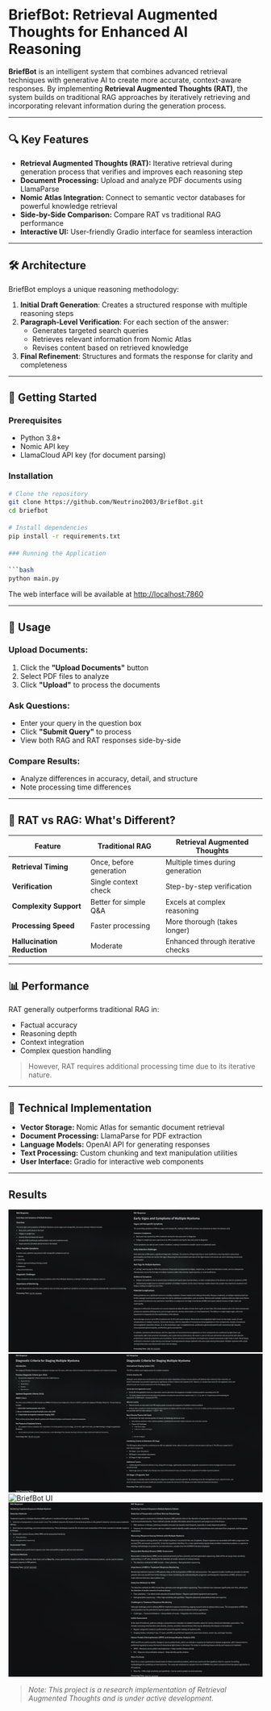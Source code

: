 # BriefBot: Retrieval Augmented Thoughts for Enhanced AI Reasoning

**BriefBot** is an intelligent system that combines advanced retrieval techniques with generative AI to create more accurate, context-aware responses. By implementing **Retrieval Augmented Thoughts (RAT)**, the system builds on traditional RAG approaches by iteratively retrieving and incorporating relevant information during the generation process.

---

## 🔍 Key Features

- **Retrieval Augmented Thoughts (RAT):** Iterative retrieval during generation process that verifies and improves each reasoning step  
- **Document Processing:** Upload and analyze PDF documents using LlamaParse  
- **Nomic Atlas Integration:** Connect to semantic vector databases for powerful knowledge retrieval  
- **Side-by-Side Comparison:** Compare RAT vs traditional RAG performance  
- **Interactive UI:** User-friendly Gradio interface for seamless interaction  

---

## 🛠️ Architecture

BriefBot employs a unique reasoning methodology:

1. **Initial Draft Generation**: Creates a structured response with multiple reasoning steps  
2. **Paragraph-Level Verification**: For each section of the answer:  
   - Generates targeted search queries  
   - Retrieves relevant information from Nomic Atlas  
   - Revises content based on retrieved knowledge  
3. **Final Refinement**: Structures and formats the response for clarity and completeness  

---

## 🚀 Getting Started

### Prerequisites

- Python 3.8+  
- Nomic API key  
- LlamaCloud API key (for document parsing)  

### Installation

```bash
# Clone the repository
git clone https://github.com/Neutrino2003/BriefBot.git
cd briefbot

# Install dependencies
pip install -r requirements.txt

### Running the Application

```bash
python main.py
```

The web interface will be available at [http://localhost:7860](http://localhost:7860)

---

## 📝 Usage

### Upload Documents:

1. Click the **"Upload Documents"** button  
2. Select PDF files to analyze  
3. Click **"Upload"** to process the documents  

### Ask Questions:

- Enter your query in the question box  
- Click **"Submit Query"** to process  
- View both RAG and RAT responses side-by-side  

### Compare Results:

- Analyze differences in accuracy, detail, and structure  
- Note processing time differences  

---

## 🔄 RAT vs RAG: What's Different?

| Feature               | Traditional RAG              | Retrieval Augmented Thoughts      |
|-----------------------|------------------------------|------------------------------------|
| **Retrieval Timing**  | Once, before generation      | Multiple times during generation  |
| **Verification**      | Single context check         | Step-by-step verification         |
| **Complexity Support**| Better for simple Q&A        | Excels at complex reasoning       |
| **Processing Speed**  | Faster processing            | More thorough (takes longer)      |
| **Hallucination Reduction** | Moderate                | Enhanced through iterative checks |

---

## 📊 Performance

RAT generally outperforms traditional RAG in:

- Factual accuracy  
- Reasoning depth  
- Context integration  
- Complex question handling  

> However, RAT requires additional processing time due to its iterative nature.

---

## 🧠 Technical Implementation

- **Vector Storage:** Nomic Atlas for semantic document retrieval  
- **Document Processing:** LlamaParse for PDF extraction  
- **Language Models:** OpenAI API for generating responses  
- **Text Processing:** Custom chunking and text manipulation utilities  
- **User Interface:** Gradio for interactive web components  

---
## Results
![BriefBot UI](results/250417_19h55m09s_screenshot.png)
![BriefBot UI](results/250417_19h59m18s_screenshot.png)
![BriefBot UI](results/250417_20h02m058s_screenshot.png)
![BriefBot UI](results/250417_20h19m41s_screenshot.png)



> *Note: This project is a research implementation of Retrieval Augmented Thoughts and is under active development.*
```
